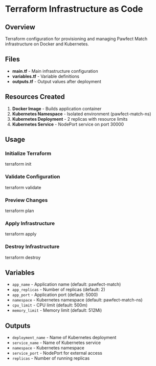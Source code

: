 # Terraform Infrastructure as Code

## Overview
Terraform configuration for provisioning and managing Pawfect Match infrastructure on Docker and Kubernetes.

## Files
- **main.tf** - Main infrastructure configuration
- **variables.tf** - Variable definitions
- **outputs.tf** - Output values after deployment

## Resources Created
1. **Docker Image** - Builds application container
2. **Kubernetes Namespace** - Isolated environment (pawfect-match-ns)
3. **Kubernetes Deployment** - 2 replicas with resource limits
4. **Kubernetes Service** - NodePort service on port 30000

## Usage

### Initialize Terraform
terraform init

### Validate Configuration
terraform validate

### Preview Changes
terraform plan


### Apply Infrastructure
terraform apply


### Destroy Infrastructure
terraform destroy


## Variables
- `app_name` - Application name (default: pawfect-match)
- `app_replicas` - Number of replicas (default: 2)
- `app_port` - Application port (default: 5000)
- `namespace` - Kubernetes namespace (default: pawfect-match-ns)
- `cpu_limit` - CPU limit (default: 500m)
- `memory_limit` - Memory limit (default: 512Mi)

## Outputs
- `deployment_name` - Name of Kubernetes deployment
- `service_name` - Name of Kubernetes service
- `namespace` - Kubernetes namespace
- `service_port` - NodePort for external access
- `replicas` - Number of running replicas
